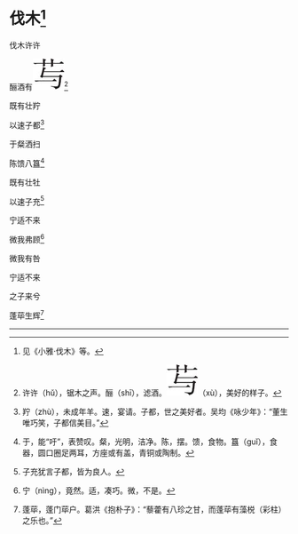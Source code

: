    

# 伐木[^1]

伐木许许

酾酒有![](/木心全集（典藏套装十六册）/images/00090.jpeg)[^2]

既有壮羜

以速子都[^3]

于粲洒扫

陈馈八簋[^4]

既有壮牡

以速子充[^5]

宁适不来

微我弗顾[^6]

微我有咎

宁适不来

之子来兮

蓬荜生辉[^7]

* * *

[^1]: 见《小雅·伐木》等。
[^2]: 许许（hǔ），锯木之声。酾（shī），滤酒。![](/木心全集（典藏套装十六册）/images/00090.jpeg)（xù），美好的样子。
[^3]: 羜（zhù），未成年羊。速，宴请。子都，世之美好者。吴均《咏少年》：“董生唯巧笑，子都信美目。”
[^4]: 于，能“吁”，表赞叹。粲，光明，洁净。陈，摆。馈，食物。簋（guǐ），食器，圆口圈足两耳，方座或有盖，青铜或陶制。
[^5]: 子充犹言子都，皆为良人。
[^6]: 宁（nìng），竟然。适，凑巧。微，不是。
[^7]: 蓬荜，蓬门荜户。葛洪《抱朴子》：“藜藿有八珍之甘，而蓬荜有藻棁（彩柱）之乐也。”